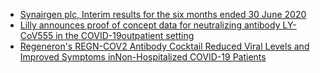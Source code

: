 - [Synairgen plc, Interim results for the six months ended 30 June 2020]($$CMS_PREFIX$$downloads/press-release/Synairgen20200930.pdf)
- [Lilly announces proof of concept data for neutralizing antibody LY-CoV555 in the COVID-19outpatient setting]($$CMS_PREFIX$$downloads/press-release/Lilly20200930.pdf)
- [Regeneron's REGN-COV2 Antibody Cocktail Reduced Viral Levels and Improved Symptoms inNon-Hospitalized COVID-19 Patients]($$CMS_PREFIX$$downloads/press-release/Regeneron20200930.pdf)
